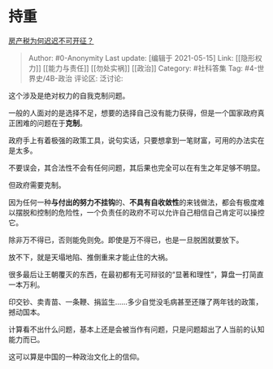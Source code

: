 # 持重
[房产税为何迟迟不可开征？](https://www.zhihu.com/question/57233338/answer/1883076221)

> Author: #0-Anonymity
> Last update: [编辑于 2021-05-15]
> Link: [[隐形权力]] [[能力与责任]] [[勿处实祸]] [[政治]]
> Category: #社科答集
> Tag: #4-世界史/4B-政治
> 评论区:
> 泛讨论:

这个涉及是绝对权力的自我克制问题。

一般的人面对的是选择不足，想要的选择自己没有能力获得，但是一个国家政府真正困难的问题在于**克制**。

政府手上有着极强的政策工具，说句实话，只要想拿到一笔财富，可用的办法实在是太多。

不要误会，其合法性不会有任何问题，其后果也完全可以在有生之年足够不明显。

但政府需要克制。

因为任何一种**与付出的努力不挂钩**的、**不具有自收敛性**的来钱做法，都会有极度难以摆脱和控制的危险性，一个负责任的政府不可以允许自己相信自己肯定可以操控它。

除非万不得已，否则能免则免。即使是万不得已，也是一旦脱困就要放下。

放不下，就是天塌地陷、推倒重来才能止住的大祸。

很多最后让王朝覆灭的东西，在最初都有无可辩驳的“显著和理性”，算盘一打简直一本万利。

印交钞、卖青苗、一条鞭、捐监生……多少自觉没毛病甚至还赚了两年钱的政策，撼动国本。

计算看不出什么问题，基本上还是会被当作有问题，只是问题超出了人当前的认知能力而已。

这可以算是中国的一种政治文化上的信仰。
